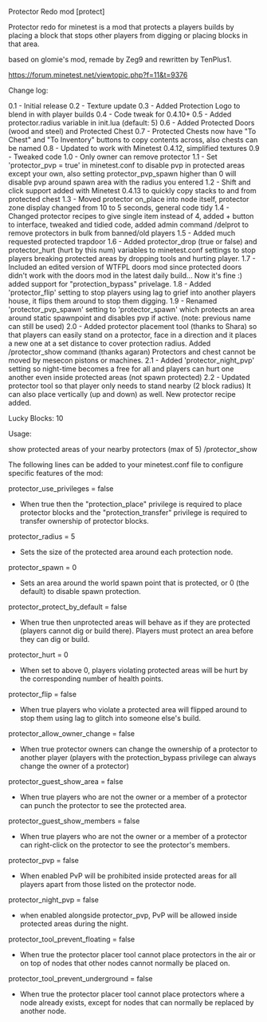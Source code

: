 Protector Redo mod [protect]

Protector redo for minetest is a mod that protects a players builds by placing
a block that stops other players from digging or placing blocks in that area.

based on glomie's mod, remade by Zeg9 and rewritten by TenPlus1.

https://forum.minetest.net/viewtopic.php?f=11&t=9376

Change log:

0.1 - Initial release
0.2 - Texture update
0.3 - Added Protection Logo to blend in with player builds
0.4 - Code tweak for 0.4.10+
0.5 - Added protector.radius variable in init.lua (default: 5)
0.6 - Added Protected Doors (wood and steel) and Protected Chest
0.7 - Protected Chests now have "To Chest" and "To Inventory" buttons to copy
      contents across, also chests can be named
0.8 - Updated to work with Minetest 0.4.12, simplified textures
0.9 - Tweaked code
1.0 - Only owner can remove protector
1.1 - Set 'protector_pvp = true' in minetest.conf to disable pvp in protected
      areas except your own, also setting protector_pvp_spawn higher than 0 will
      disable pvp around spawn area with the radius you entered
1.2 - Shift and click support added with Minetest 0.4.13 to quickly copy stacks
      to and from protected chest
1.3 - Moved protector on_place into node itself, protector zone display changed
      from 10 to 5 seconds, general code tidy
1.4 - Changed protector recipes to give single item instead of 4, added + button
      to interface, tweaked and tidied code, added admin command /delprot to remove
      protectors in bulk from banned/old players
1.5 - Added much requested protected trapdoor
1.6 - Added protector_drop (true or false) and protector_hurt (hurt by this num)
      variables to minetest.conf settings to stop players breaking protected
      areas by dropping tools and hurting player.
1.7 - Included an edited version of WTFPL doors mod since protected doors didn't
      work with the doors mod in the latest daily build... Now it's fine :)
      added support for "protection_bypass" privelage.
1.8 - Added 'protector_flip' setting to stop players using lag to grief into
      another players house, it flips them around to stop them digging.
1.9 - Renamed 'protector_pvp_spawn' setting to 'protector_spawn' which protects
      an area around static spawnpoint and disables pvp if active.
      (note: previous name can still be used)
2.0 - Added protector placement tool (thanks to Shara) so that players can easily
      stand on a protector, face in a direction and it places a new one at a set
      distance to cover protection radius.  Added /protector_show command (thanks agaran)
      Protectors and chest cannot be moved by mesecon pistons or machines.
2.1 - Added 'protector_night_pvp' setting so night-time becomes a free for all and
      players can hurt one another even inside protected areas (not spawn protected)
2.2 - Updated protector tool so that player only needs to stand nearby (2 block radius)
      It can also place vertically (up and down) as well.  New protector recipe added.

Lucky Blocks: 10


Usage:

show protected areas of your nearby protectors (max of 5)
	/protector_show


The following lines can be added to your minetest.conf file to configure specific features of the mod:

protector_use_privileges = false
- When true then the "protection_place" privilege is required to place protector blocks and the "protection_transfer" privilege is required to transfer ownership of protector blocks.

protector_radius = 5
- Sets the size of the protected area around each protection node.

protector_spawn = 0
- Sets an area around the world spawn point that is protected, or 0 (the default) to disable spawn protection.

protector_protect_by_default = false
- When true then unprotected areas will behave as if they are protected (players cannot dig or build there). Players must protect an area before they can dig or build.

protector_hurt = 0
- When set to above 0, players violating protected areas will be hurt by the corresponding number of health points.

protector_flip = false
- When true players who violate a protected area will flipped around to stop them using lag to glitch into someone else's build.

protector_allow_owner_change = false
- When true protector owners can change the ownership of a protector to another player (players with the protection_bypass privilege can always change the owner of a protector)

protector_guest_show_area = false
- When true players who are not the owner or a member of a protector can punch the protector to see the protected area.

protector_guest_show_members = false
- When true players who are not the owner or a member of a protector can right-click on the protector to see the protector's members.

protector_pvp = false
- When enabled PvP will be prohibited inside protected areas for all players apart from those listed on the protector node.

protector_night_pvp = false
- when enabled alongside protector_pvp, PvP will be allowed inside protected areas during the night.

protector_tool_prevent_floating = false
- When true the protector placer tool cannot place protectors in the air or on top of nodes that other nodes cannot normally be placed on.

protector_tool_prevent_underground = false
- When true the protector placer tool cannot place protectors where a node already exists, except for nodes that can normally be replaced by another node.
